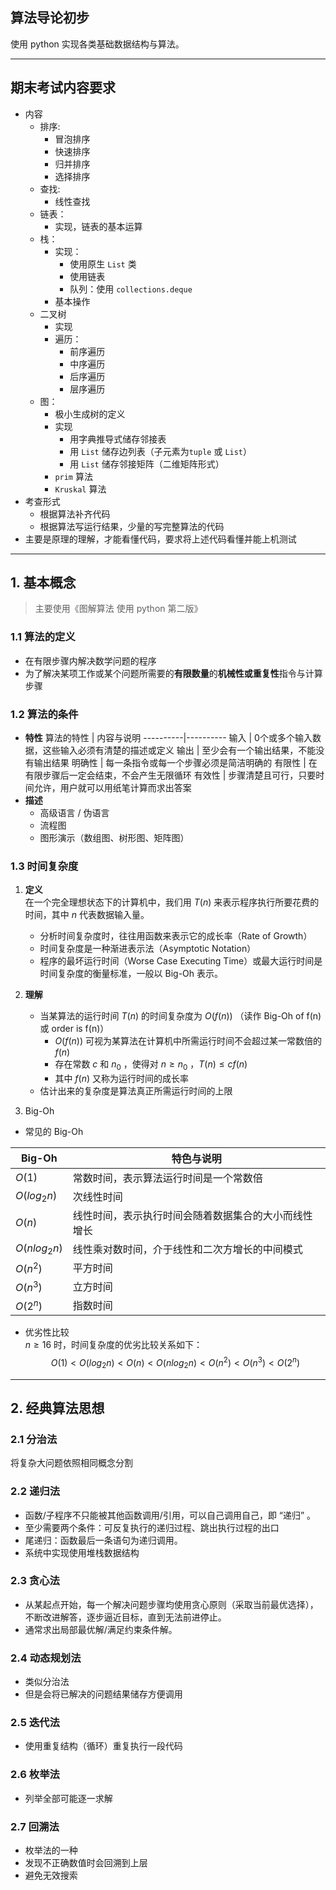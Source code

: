 ## 算法导论初步
使用 python 实现各类基础数据结构与算法。



---



## 期末考试内容要求
- 内容
    - 排序:
        - 冒泡排序
        - 快速排序
        - 归并排序
        - 选择排序
    - 查找: 
        - 线性查找
    - 链表：
        - 实现，链表的基本运算
    - 栈：
        - 实现：
            - 使用原生 `List` 类
            - 使用链表
            - 队列：使用 `collections.deque`
        - 基本操作
    - 二叉树
        - 实现
        - 遍历：
            - 前序遍历
            - 中序遍历
            - 后序遍历
            - 层序遍历
    - 图：
        - 极小生成树的定义
        - 实现
            - 用字典推导式储存邻接表
            - 用 `List` 储存边列表（子元素为`tuple` 或 `List`）
            - 用 `List` 储存邻接矩阵（二维矩阵形式）
        - `prim` 算法
        - `Kruskal` 算法
- 考查形式
    - 根据算法补齐代码
    - 根据算法写运行结果，少量的写完整算法的代码
- 主要是原理的理解，才能看懂代码，要求将上述代码看懂并能上机测试


---



## 1. 基本概念

> 主要使用《图解算法 使用 python 第二版》

### 1.1 算法的定义
- 在有限步骤内解决数学问题的程序
- 为了解决某项工作或某个问题所需要的**有限数量**的**机械性或重复性**指令与计算步骤

### 1.2 算法的条件
- **特性**
    算法的特性 | 内容与说明
    ----------|----------
    输入 | 0个或多个输入数据，这些输入必须有清楚的描述或定义
    输出 | 至少会有一个输出结果，不能没有输出结果
    明确性 | 每一条指令或每一个步骤必须是简洁明确的
    有限性 | 在有限步骤后一定会结束，不会产生无限循环
    有效性 | 步骤清楚且可行，只要时间允许，用户就可以用纸笔计算而求出答案
- **描述**
    - 高级语言 / 伪语言
    - 流程图
    - 图形演示（数组图、树形图、矩阵图）

### 1.3 时间复杂度
1. **定义**  
    在一个完全理想状态下的计算机中，我们用 $T(n)$ 来表示程序执行所要花费的时间，其中 $n$ 代表数据输入量。
    - 分析时间复杂度时，往往用函数来表示它的成长率（Rate of Growth）
    - 时间复杂度是一种渐进表示法（Asymptotic Notation）
    - 程序的最坏运行时间（Worse Case Executing Time）或最大运行时间是时间复杂度的衡量标准，一般以 Big-Oh 表示。

2. **理解**
    - 当某算法的运行时间 $T(n)$ 的时间复杂度为 $O(f(n))$ （读作 Big-Oh of f(n) 或 order is f(n)）
        - $O(f(n))$ 可视为某算法在计算机中所需运行时间不会超过某一常数倍的 $f(n)$ 
        - 存在常数 $c$ 和 $n_0$ ，使得对 $n \ge n_0$ ，$T(n) \le cf(n)$
        - 其中 $f(n)$ 又称为运行时间的成长率
    - 估计出来的复杂度是算法真正所需运行时间的上限

3. Big-Oh
- 常见的 Big-Oh

Big-Oh | 特色与说明
-------|-----------
$O(1)$ | 常数时间，表示算法运行时间是一个常数倍
$O(log_2n)$ | 次线性时间
$O(n)$ | 线性时间，表示执行时间会随着数据集合的大小而线性增长
$O(nlog_2n)$ | 线性乘对数时间，介于线性和二次方增长的中间模式
$O(n^2)$ | 平方时间
$O(n^3)$ | 立方时间
$O(2^n)$ | 指数时间

- 优劣性比较  
    $n \ge 16$ 时，时间复杂度的优劣比较关系如下：
    $$
        O(1) \lt O(log_2n) \lt O(n) \lt O(nlog_2n) \lt O(n^2) \lt O(n^3) \lt O(2^n)
    $$



---



## 2. 经典算法思想

### 2.1 分治法
将复杂大问题依照相同概念分割

### 2.2 递归法
- 函数/子程序不只能被其他函数调用/引用，可以自己调用自己，即 “递归” 。
- 至少需要两个条件：可反复执行的递归过程、跳出执行过程的出口
- 尾递归：函数最后一条语句为递归调用。
- 系统中实现使用堆栈数据结构

### 2.3 贪心法
- 从某起点开始，每一个解决问题步骤均使用贪心原则（采取当前最优选择），不断改进解答，逐步逼近目标，直到无法前进停止。
- 通常求出局部最优解/满足约束条件解。

### 2.4 动态规划法
- 类似分治法
- 但是会将已解决的问题结果储存方便调用

### 2.5 迭代法
- 使用重复结构（循环）重复执行一段代码

### 2.6 枚举法
- 列举全部可能逐一求解

### 2.7 回溯法
- 枚举法的一种
- 发现不正确数值时会回溯到上层
- 避免无效搜索
